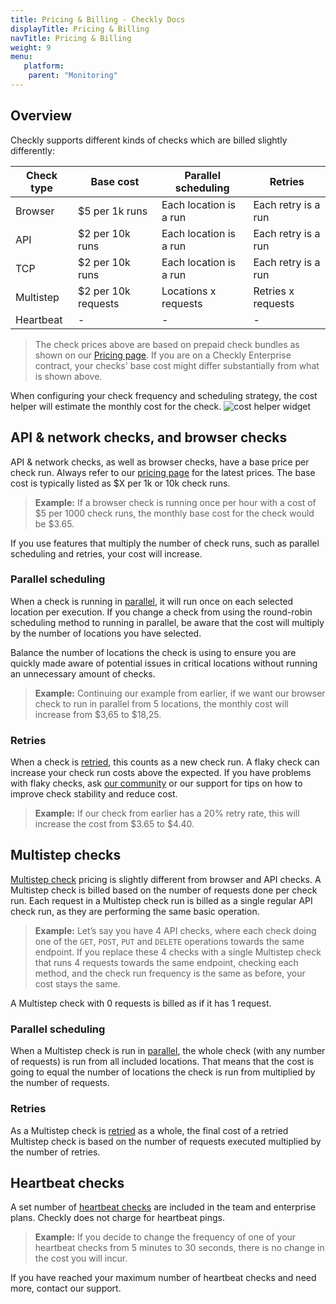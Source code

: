 ```yaml
---
title: Pricing & Billing - Checkly Docs
displayTitle: Pricing & Billing
navTitle: Pricing & Billing
weight: 9
menu:
   platform:
    parent: "Monitoring"
---
```


## Overview

Checkly supports different kinds of checks which are billed slightly differently:

| Check type | Base cost          | Parallel scheduling    | Retries             |
|------------|--------------------|------------------------|---------------------|
| Browser    | $5 per 1k runs     | Each location is a run | Each retry is a run |
| API        | $2 per 10k runs    | Each location is a run | Each retry is a run |
| TCP        | $2 per 10k runs    | Each location is a run | Each retry is a run |
| Multistep  | $2 per 10k requests| Locations x requests   | Retries x requests  |
| Heartbeat  | -                  | -                      | -                   |

> The check prices above are based on prepaid check bundles as shown on our [Pricing page](https://www.checklyhq.com/pricing/). If you are on a Checkly Enterprise contract, your checks' base cost might differ substantially from what is shown above.

When configuring your check frequency and scheduling strategy, the cost helper will estimate the monthly cost for the check.
<img class="screenshot-partial" alt="cost helper widget" src="/docs/images/monitoring/price-helper.png"/>


## API & network checks, and browser checks

API & network checks, as well as browser checks, have a base price per check run. Always refer to our [pricing page](https://www.checklyhq.com/pricing/) for the latest prices. The base cost is typically listed as $X per 1k or 10k check runs.

> **Example:** If a browser check is running once per hour with a cost of $5 per 1000 check runs, the monthly base cost for the check would be $3.65.

If you use features that multiply the number of check runs, such as parallel scheduling and retries, your cost will increase.

### Parallel scheduling

When a check is running in [parallel](/docs/monitoring/global-locations/#parallel), it will run once on each selected location per execution. If you change a check from using the round-robin scheduling method to running in parallel, be aware that the cost will multiply by the number of locations you have selected.

Balance the number of locations the check is using to ensure you are quickly made aware of potential issues in critical locations without running an unnecessary amount of checks.

> **Example:** Continuing our example from earlier, if we want our browser check to run in parallel from 5 locations, the monthly cost will increase from $3,65 to $18,25.

### Retries

When a check is [retried](/docs/alerting-and-retries/retries/), this counts as a new check run. A flaky check can increase your check run costs above the expected. If you have problems with flaky checks, ask [our community](https://www.checklyhq.com/slack/) or our support for tips on how to improve check stability and reduce cost.

> **Example:** If our check from earlier has a 20% retry rate, this will increase the cost from $3.65 to $4.40.

## Multistep checks

[Multistep check](/docs/multistep-checks/) pricing is slightly different from browser and API checks. A Multistep check is billed based on the number of requests done per check run. Each request in a Multistep check run is billed as a single regular API check run, as they are performing the same basic operation. 

> **Example:** Let’s say you have 4 API checks, where each check doing one of the `GET`, `POST`, `PUT` and `DELETE` operations towards the same endpoint. If you replace these 4 checks with a single Multistep check that runs 4 requests towards the same endpoint, checking each method, and the check run frequency is the same as before, your cost stays the same.

A Multistep check with 0 requests is billed as if it has 1 request.

### Parallel scheduling 

When a Multistep check is run in [parallel](/docs/monitoring/global-locations/#parallel), the whole check (with any number of requests) is run from all included locations. That means that the cost is going to equal the number of locations the check is run from multiplied by the number of requests.

### Retries

As a Multistep check is [retried](/docs/alerting-and-retries/retries/) as a whole, the final cost of a retried Multistep check is based on the number of requests executed multiplied by the number of retries.

## Heartbeat checks

A set number of [heartbeat checks](/docs/heartbeat-checks/) are included in the team and enterprise plans. Checkly does not charge for heartbeat pings. 

> **Example:** If you decide to change the frequency of one of your heartbeat checks from 5 minutes to 30 seconds, there is no change in the cost you will incur.

If you have reached your maximum number of heartbeat checks and need more, contact our support.

